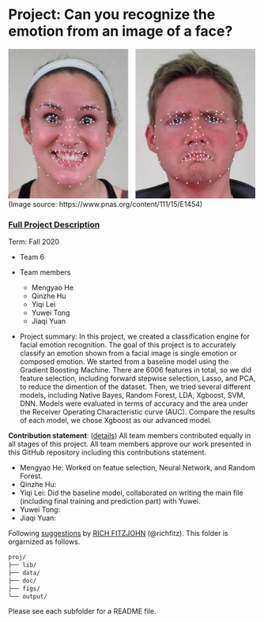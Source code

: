 # Project: Can you recognize the emotion from an image of a face? 
<img src="figs/CE.jpg" alt="Compound Emotions" width="500"/>
(Image source: https://www.pnas.org/content/111/15/E1454)

### [Full Project Description](doc/project3_desc.md)

Term: Fall 2020

+ Team 6
+ Team members
	+ Mengyao He
	+ Qinzhe Hu
	+ Yiqi Lei
	+ Yuwei Tong
	+ Jiaqi Yuan

+ Project summary: In this project, we created a classification engine for facial emotion recognition. The goal of this project is to accurately classify an emotion shown from a facial image is single emotion or composed emotion. We started from a baseline model using the Gradient Boosting Machine. There are 6006 features in total, so we did feature selection, including forward stepwise selection, Lasso, and PCA, to reduce the dimention of the dataset. Then, we tried several different models, including Native Bayes, Random Forest, LDA, Xgboost, SVM, DNN. Models were evaluated in terms of accuracy and the area under the Receiver Operating Characteristic curve (AUC). Compare the results of each model, we chose Xgboost as our advanced model. 
	
**Contribution statement**: ([details](doc/a_note_on_contributions.md)) All team members contributed equally in all stages of this project. All team members approve our work presented in this GitHub repository including this contributions statement. 

+ Mengyao He: Worked on featue selection, Neural Network, and Random Forest.
+ Qinzhe Hu: 
+ Yiqi Lei: Did the baseline model, collaborated on writing the main file (including final training and prediction part) with Yuwei. 
+ Yuwei Tong:  
+ Jiaqi Yuan:  
	

Following [suggestions](http://nicercode.github.io/blog/2013-04-05-projects/) by [RICH FITZJOHN](http://nicercode.github.io/about/#Team) (@richfitz). This folder is orgarnized as follows.

```
proj/
├── lib/
├── data/
├── doc/
├── figs/
└── output/
```

Please see each subfolder for a README file.
